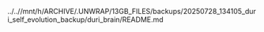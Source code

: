 ../..//mnt/h/ARCHIVE/.UNWRAP/13GB_FILES/backups/20250728_134105_duri_self_evolution_backup/duri_brain/README.md